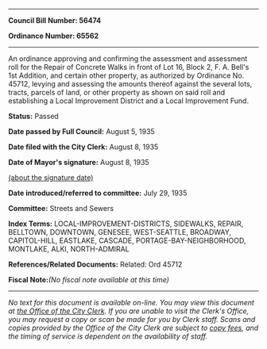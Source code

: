 

********

**Council Bill Number: 56474**
   
**Ordinance Number: 65562**
********

 An ordinance approving and confirming the assessment and assessment roll for the Repair of Concrete Walks in front of Lot 16, Block 2, F. A. Bell's 1st Addition, and certain other property, as authorized by Ordinance No. 45712, levying and assessing the amounts thereof against the several lots, tracts, parcels of land, or other property as shown on said roll and establishing a Local Improvement District and a Local Improvement Fund.

**Status:** Passed
   
**Date passed by Full Council:** August 5, 1935
   
**Date filed with the City Clerk:** August 8, 1935
   
**Date of Mayor's signature:** August 8, 1935
   
[(about the signature date)](/~public/approvaldate.htm)
   
   
   
**Date introduced/referred to committee:** July 29, 1935
   
**Committee:** Streets and Sewers
   
   
**Index Terms:** LOCAL-IMPROVEMENT-DISTRICTS, SIDEWALKS, REPAIR, BELLTOWN, DOWNTOWN, GENESEE, WEST-SEATTLE, BROADWAY, CAPITOL-HILL, EASTLAKE, CASCADE, PORTAGE-BAY-NEIGHBORHOOD, MONTLAKE, ALKI, NORTH-ADMIRAL

**References/Related Documents:** Related: Ord 45712

**Fiscal Note:**_(No fiscal note available at this time)_
********

_No text for this document is available on-line. You may view this document at [the Office of the City Clerk](http://www.seattle.gov/leg/clerk/contactUs.htm). If you are unable to visit the Clerk's Office, you may request a copy or scan be made for you by Clerk staff. Scans and copies provided by the Office of the City Clerk are subject to [copy fees](http://clerk.seattle.gov/~public/clerkfees.htm), and the timing of service is dependent on the availability of staff._

